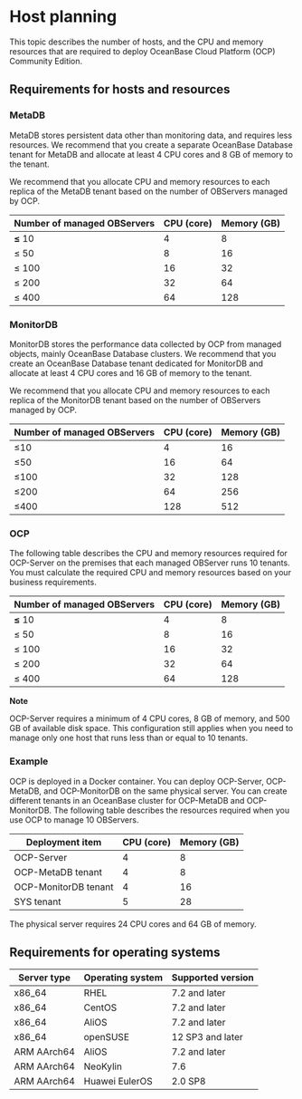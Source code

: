 Host planning 
==================================

This topic describes the number of hosts, and the CPU and memory resources that are required to deploy OceanBase Cloud Platform (OCP) Community Edition. 

Requirements for hosts and resources 
---------------------------------------------------------

### MetaDB 

MetaDB stores persistent data other than monitoring data, and requires less resources. We recommend that you create a separate OceanBase Database tenant for MetaDB and allocate at least 4 CPU cores and 8 GB of memory to the tenant. 

We recommend that you allocate CPU and memory resources to each replica of the MetaDB tenant based on the number of OBServers managed by OCP.


| **Number of managed OBServers** | **CPU (core)** | **Memory (GB)** |
|---------------------------------|----------------|-----------------|
| **≤** 10                        | 4              | 8               |
| ≤ 50                            | 8              | 16              |
| ≤ 100                           | 16             | 32              |
| ≤ 200                           | 32             | 64              |
| ≤ 400                           | 64             | 128             |



### MonitorDB 

MonitorDB stores the performance data collected by OCP from managed objects, mainly OceanBase Database clusters. We recommend that you create an OceanBase Database tenant dedicated for MonitorDB and allocate at least 4 CPU cores and 16 GB of memory to the tenant. 

We recommend that you allocate CPU and memory resources to each replica of the MonitorDB tenant based on the number of OBServers managed by OCP.


| **Number of managed OBServers** | **CPU (core)** | **Memory (GB)** |
|---------------------------------|----------------|-----------------|
| ≤10                             | 4              | 16              |
| ≤50                             | 16             | 64              |
| ≤100                            | 32             | 128             |
| ≤200                            | 64             | 256             |
| ≤400                            | 128            | 512             |



### OCP 

The following table describes the CPU and memory resources required for OCP-Server on the premises that each managed OBServer runs 10 tenants. You must calculate the required CPU and memory resources based on your business requirements. 


| **Number of managed OBServers** | **CPU (core)** | **Memory (GB)** |
|---------------------------------|----------------|-----------------|
| **≤** 10                        | 4              | 8               |
| ≤ 50                            | 8              | 16              |
| ≤ 100                           | 16             | 32              |
| ≤ 200                           | 32             | 64              |
| ≤ 400                           | 64             | 128             |


**Note**



OCP-Server requires a minimum of 4 CPU cores, 8 GB of memory, and 500 GB of available disk space. This configuration still applies when you need to manage only one host that runs less than or equal to 10 tenants.

### Example 

OCP is deployed in a Docker container. You can deploy OCP-Server, OCP-MetaDB, and OCP-MonitorDB on the same physical server. You can create different tenants in an OceanBase cluster for OCP-MetaDB and OCP-MonitorDB. The following table describes the resources required when you use OCP to manage 10 OBServers.


|   Deployment item    | CPU (core) | Memory (GB) |
|----------------------|------------|-------------|
| OCP-Server           | 4          | 8           |
| OCP-MetaDB tenant    | 4          | 8           |
| OCP-MonitorDB tenant | 4          | 16          |
| SYS tenant           | 5          | 28          |



The physical server requires 24 CPU cores and 64 GB of memory.

Requirements for operating systems 
-------------------------------------------------------



| **Server type** | **Operating system** | **Supported version** |
|-----------------|----------------------|-----------------------|
| x86_64          | RHEL                 | 7.2 and later         |
| x86_64          | CentOS               | 7.2 and later         |
| x86_64          | AliOS                | 7.2 and later         |
| x86_64          | openSUSE             | 12 SP3 and later      |
| ARM AArch64     | AliOS                | 7.2 and later         |
| ARM AArch64     | NeoKylin             | 7.6                   |
| ARM AArch64     | Huawei EulerOS       | 2.0 SP8               |


